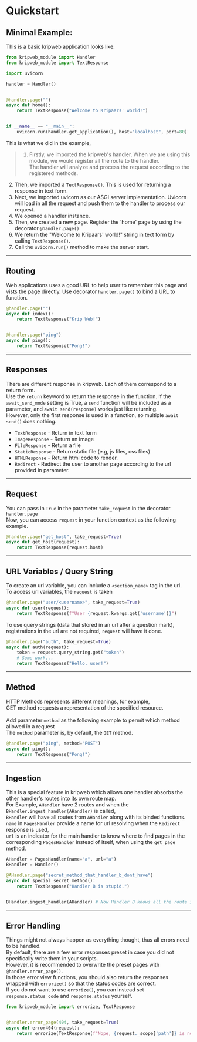 # Quickstart

## Minimal Example:
This is a basic kripweb application looks like:

```python
from kripweb_module import Handler
from kripweb_module import TextResponse

import uvicorn

handler = Handler()


@handler.page("")
async def home():
    return TextResponse("Welcome to Kripaars' world!")


if __name__ == "__main__":
    uvicorn.run(handler.get_application(), host="localhost", port=80)
```
This is what we did in the example,  
>1. Firstly, we imported the kripweb's handler. When we are using this module, we would register all the route
        to the handler.<br> The handler will analyze and process the request according to the registered methods.
2. Then, we imported a `TextResponse()`. This is used for returning a response in text form. 
3. Next, we imported uvicorn as our ASGI server implementation. Uvicorn will load in all the request and push them to the handler to process our request.
4. We opened a handler instance.
5. Then, we created a new page. Register the 'home' page by using the decorator `@handler.page()`
6. We return the "Welcome to Kripaars' world!" string in text form by calling `TextResponse()`.
7. Call the `uvicorn.run()` method to make the server start.

---

## Routing
Web applications uses a good URL to help user to remember this page and vists the page directly.
Use decorator `handler.page()` to bind a URL to function.

```python
@handler.page("")
async def index():
    return TextResponse("Krip Web!")


@handler.page("ping")
async def ping():
    return TextResponse("Pong!")
```

---

## Responses
There are different response in kripweb. Each of them correspond to a return form.  
Use the `return` keyword to return the response in the function.
If the `await_send_mode` setting is True, a `send` function will be included as a parameter, and `await send(response)` works just like returning.  
However, only the first response is used in a function, so multiple `await send()` does nothing.


- `TextResponse` \- Return in text form  
- `ImageResponse` \-  Return an image  
- `FileResponse` \- Return a file  
- `StaticResponse` \- Return static file (e.g, js files, css files)  
- `HTMLResponse` \- Return html code to render.
- `Redirect` \- Redirect the user to another page according to the url provided in parameter.
---

## Request
You can pass in `True` in the parameter `take_request` in the decorator `handler.page`  
Now, you can access `request` in your function context as the following example.
```python
@handler.page("get_host", take_request=True)
async def get_host(request):
    return TextResponse(request.host)
```

---

## URL Variables / Query String
To create an url variable, you can include a `<section_name>` tag in the url.  
To access url variables, the `request` is taken
```python
@handler.page("user/<username>", take_request=True)
async def user(request):
    return TextResponse(f"User {request.kwargs.get('username')}")
```
To use query strings (data that stored in an url after a question mark), registrations in the url are not required, `request` will have it done.
```python
@handler.page("auth", take_request=True)
async def auth(request):
    token = request.query_string.get("token")
    # Some work...
    return TextResponse("Hello, user!")
```

---

## Method
HTTP Methods represents different meanings, for example,<br>
GET method requests a representation of the specified resource.<br><br>
Add parameter `method` as the following example to permit which method allowed in a request<br>
The `method` parameter is, by default, the `GET` method. 
```python
@handler.page("ping", method="POST")
async def ping():
    return TextResponse("Pong!")
```

---

## Ingestion
This is a special feature in kripweb which allows one handler absorbs the other handler's routes into its own route map.  
For Example, `AHandler` have 2 routes and when the `BHandler.ingest_handler(AHandler)` is called,  
`BHandler` will have all routes from `AHandler` along with its binded functions.
`name` in `PagesHandler` provide a name for url resolving when the `Redirect` response is used,   
`url` is an indicator for the main handler to know where to find pages in the corresponding `PagesHandler` instead of itself, when using the `get_page` method.
```python
AHandler = PagesHandler(name="a", url="a")
BHandler = Handler()

@AHandler.page("secret_method_that_handler_b_dont_have")
async def special_secret_method():
    return TextResponse("Handler B is stupid.")


BHandler.ingest_handler(AHandler) # Now Handler B knows all the route in AHandler including its secret.
```

---

## Error Handling
Things might not always happen as everything thought, thus all errors need to be handled.  
By default, there are a few error responses preset in case you did not specifically write them in your scripts.  
However, it is recommended to overwrite the preset pages with `@handler.error_page()`.  
In those error view functions, you should also return the responses wrapped with `errorize()` so that the status codes are correct.  
If you do not want to use `errorize()`, you can instead set `response.status_code` and `response.status` yourself.

```python
from kripweb_module import errorize, TextResponse


@handler.error_page(404, take_request=True)
async def error404(request):
    return errorize(TextResponse(f"Nope, {request._scope['path']} is not a valid path for content."), 404)
```